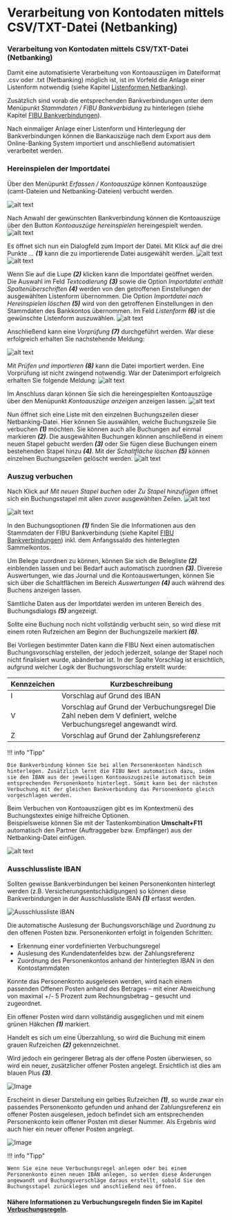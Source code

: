 # Verarbeitung von Kontodaten mittels CSV/TXT-Datei (Netbanking)

### Verarbeitung von Kontodaten mittels CSV/TXT-Datei (Netbanking)

Damit eine automatisierte Verarbeitung von Kontoauszügen im Dateiformat .csv oder .txt (Netbanking) möglich ist, ist im Vorfeld die Anlage einer Listenform notwendig (siehe Kapitel [Listenformen Netbanking](../Stammdaten/Listenformen_Netbanking.md)).


Zusätzlich sind vorab die entsprechenden Bankverbindungen unter dem Menüpunkt *Stammdaten / FIBU Bankverbidung* zu hinterlegen (siehe Kapitel [FIBU Bankverbindungen](../Stammdaten%20FIBU%20Next/FIBUBankverbindungen.md)).

Nach einmaliger Anlage einer Listenform und Hinterlegung der Bankverbindungen können die Bankauszüge nach dem Export aus dem Online-Banking System importiert und anschließend automatisiert verarbeitet werden.


### Hereinspielen der Importdatei
Über den Menüpunkt *Erfassen / Kontoauszüge* können Kontoauszüge (camt-Dateien und Netbanking-Dateien) verbucht werden. 

![alt text](img/image7.png)

Nach Anwahl der gewünschten Bankverbindung können die Kontoauszüge über den Button *Kontoauszüge hereinspielen* hereingespielt werden.
![alt text](img/image8.png)

Es öffnet sich nun ein Dialogfeld zum Import der Datei. Mit Klick auf die drei Punkte *...* ***(1)*** kann die zu importierende Datei ausgewählt werden.
![alt text](img/image12.png)
![alt text](img/image9png)

Wenn Sie auf die Lupe ***(2)*** klicken kann die Importdatei geöffnet werden. Die  Auswahl im Feld *Textcodierung* ***(3)*** sowie die Option *Importdatei enthält Spaltenüberschriften* ***(4)*** werden von den getroffenen Einstellungen der ausgewählten Listenform übernommen. Die Option *Importdatei nach Hereinspielen löschen* ***(5)*** wird von den getroffenen Einstellungen in den Stammdaten des Bankkontos übernommen. Im Feld *Listenform* ***(6)*** ist die gewünschte Listenform auszuwählen. 
![alt text](img/image13.png)

Anschließend kann eine *Vorprüfung* ***(7)*** durchgeführt werden. War diese erfolgreich erhalten Sie nachstehende Meldung:

![alt text](img/image10.png)

Mit *Prüfen und importieren* ***(8)*** kann die Datei importiert werden. Eine Vorprüfung ist nicht zwingend notwendig. 
War der Datenimport erfolgreich erhalten Sie folgende Meldung:
![alt text](img/image11.png)

Im Anschluss daran können Sie sich die hereingespielten Kontoauszüge über den Menüpunkt *Kontoauszüge anzeigen* anzeigen lassen.
![alt text](img/image14.png)

Nun öffnet sich eine Liste mit den einzelnen Buchungszeilen dieser Netbanking-Datei. Hier können Sie auswählen, welche Buchungszeile Sie verbuchen ***(1)*** möchten. Sie können auch alle Buchungen auf einmal markieren ***(2)***. Die ausgewählten Buchungen können anschließend in einem neuen Stapel gebucht werden ***(3)*** oder Sie fügen diese Buchungen einem bestehenden Stapel hinzu ***(4)***. Mit der *Schaltfläche löschen* ***(5)*** können einzelnen Buchungszeilen gelöscht werden.
![alt text](img/image15.png)

### Auszug verbuchen
Nach Klick auf *Mit neuen Stapel buchen* oder *Zu Stapel hinzufügen* öffnet sich ein Buchungsstapel mit allen zuvor ausgewählten Zeilen.
![alt text](img/image16.png)

![alt text](img/image17.png)

In den Buchungsoptionen ***(1)*** finden Sie die Informationen aus den Stammdaten der FIBU Bankverbindung (siehe Kapitel [FIBU Bankverbindungen](../Stammdaten%20FIBU%20Next/FIBUBankverbindungen.md)) inkl. dem Anfangssaldo des hinterlegten Sammelkontos.

Um Belege zuordnen zu können, können Sie sich die Belegliste ***(2)*** einblenden lassen und bei Bedarf auch automatisch zuordnen ***(3)***. Diverese Auswertungen, wie das Journal und die Kontoauswertungen, können Sie sich über die Schaltflächen im Bereich *Auswertungen* ***(4)*** auch während des Buchens anzeigen lassen.

Sämtliche Daten aus der Importdatei  werden im unteren Bereich des Buchungsdialogs ***(5)*** angezeigt.

Sollte eine Buchung noch nicht vollständig verbucht sein, so wird diese mit einem roten Rufzeichen am Beginn der Buchungszeile markiert ***(6)***.

Bei Vorliegen bestimmter Daten kann die FIBU Next einen automatischen Buchungsvorschlag erstellen, der jedoch jederzeit, solange der Stapel noch nicht finalisiert wurde, abänderbar ist.
In der Spalte Vorschlag ist ersichtlich, aufgrund welcher Logik der Buchungsvorschlag erstellt wurde:


| **Kennzeichen** | **Kurzbeschreibung**                                                                                             |
| --------------- | ---------------------------------------------------------------------------------------------------------------- |
| I               | Vorschlag auf Grund des IBAN                                                                                     |
| V               | Vorschlag auf Grund der Verbuchungsregel Die Zahl neben dem V definiert, welche Verbuchungsregel angewandt wird. |
| Z               | Vorschlag auf Grund der Zahlungsreferenz                                                                         |

!!! info "Tipp"

    Die Bankverbindung können Sie bei allen Personenkonten händisch hinterlegen. Zusätzlich lernt die FIBU Next automatisch dazu, indem sie den IBAN aus der jeweiligen Kontoauszugszeile automatisch beim entsprechenden Personenkonto hinterlegt. Somit kann bei der nächsten Verbuchung mit der gleichen Bankverbindung das Personenkonto gleich vorgeschlagen werden.

Beim Verbuchen von Kontoauszügen gibt es im Kontextmenü des Buchungstextes einige hilfreiche Optionen.  
Beispielsweise können Sie mit der Tastenkombination **Umschalt+F11** automatisch den Partner (Auftraggeber bzw. Empfänger) aus der Netbanking-Datei einfügen.

![alt text](img/image18.png)

### Ausschlussliste IBAN


Sollten gewisse Bankverbindungen bei keinen Personenkonten hinterlegt werden (z.B. Versicherungsentschädigungen) so können diese Bankverbindungen in der Ausschlussliste IBAN ***(1)*** erfasst werden.


![Ausschlussliste IBAN](img/image6.png)


Die automatische Auslesung der Buchungsvorschläge und Zuordnung zu den offenen Posten bzw. Personenkonten erfolgt in folgenden Schritten:


* Erkennung einer vordefinierten Verbuchungsregel
* Auslesung des Kundendatenfeldes bzw. der Zahlungsreferenz
* Zuordnung des Personenkontos anhand der hinterlegten IBAN in den Kontostammdaten


Konnte das Personenkonto ausgelesen werden, wird nach einem passenden Offenen Posten anhand des Betrages – mit einer Abweichung von maximal +/- 5 Prozent zum Rechnungsbetrag – gesucht und zugeordnet.


Ein offener Posten wird dann vollständig ausgeglichen und mit einem grünen Häkchen ***(1)*** markiert.

Handelt es sich um eine Überzahlung, so wird die Buchung mit einem grauen Rufzeichen ***(2)*** gekennzeichnet.

Wird jedoch ein geringerer Betrag als der offene Posten überwiesen, so wird ein neuer, zusätzlicher offener Posten angelegt. Ersichtlich ist dies am blauen Plus ***(3)***.



![Image](<img/NeuesElement46.png>)


Erscheint in dieser Darstellung ein gelbes Rufzeichen ***(1)***, so wurde zwar ein passendes Personenkonto gefunden und anhand der Zahlungsreferenz ein offener Posten ausgelesen, jedoch befindet sich am entsprechenden Personenkonto kein offener Posten mit dieser Nummer. Als Ergebnis wird auch hier ein neuer offener Posten angelegt.



![Image](<img/NeuesElement45.png>)


!!! info "Tipp"

    Wenn Sie eine neue Verbuchungsregel anlegen oder bei einem Personenkonto einen neuen IBAN anlegen, so werden diese Änderungen angewandt und Buchungsverschläge daraus erstellt, sobald Sie den Buchungsstapel zurücklegen und anschließend neu öffnen.



#### Nähere Informationen zu Verbuchungsregeln finden Sie im Kapitel [Verbuchungsregeln](../Stammdaten%20FIBU%20Next/Verbuchungsregeln.md).